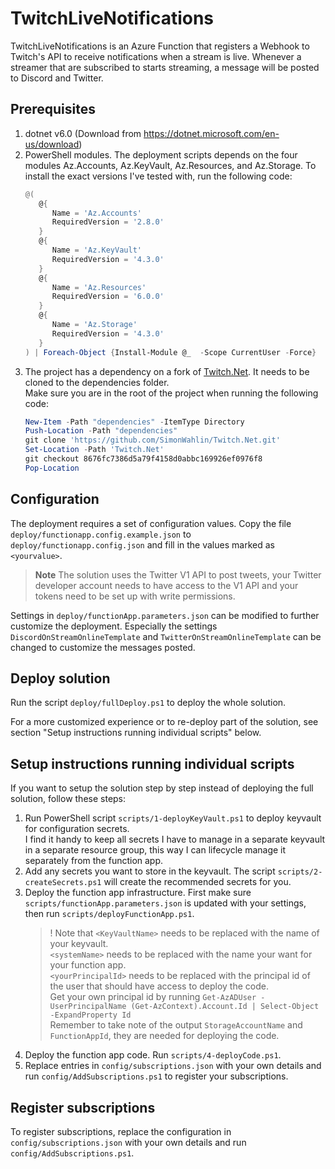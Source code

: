 # TwitchLiveNotifications

TwitchLiveNotifications is an Azure Function that registers a Webhook to Twitch's API to receive notifications when a stream is live. Whenever a streamer that are subscribed to starts streaming, a message will be posted to Discord and Twitter.

## Prerequisites

1. dotnet v6.0 (Download from https://dotnet.microsoft.com/en-us/download)
2. PowerShell modules. The deployment scripts depends on the four modules 
Az.Accounts, Az.KeyVault, Az.Resources, and Az.Storage. To install the exact versions I've tested with, run the following code:
      ```powershell
      @(
         @{
            Name = 'Az.Accounts'
            RequiredVersion = '2.8.0'
         }
         @{
            Name = 'Az.KeyVault'
            RequiredVersion = '4.3.0'
         }
         @{
            Name = 'Az.Resources'
            RequiredVersion = '6.0.0'
         }
         @{
            Name = 'Az.Storage'
            RequiredVersion = '4.3.0'
         }
      ) | Foreach-Object {Install-Module @_  -Scope CurrentUser -Force}
      ```
3. The project has a dependency on a fork of [Twitch.Net](https://github.com/iXyles/Twitch.Net). It needs to be cloned to the dependencies folder.  
   Make sure you are in the root of the project when running the following code:
   ```powershell
   New-Item -Path "dependencies" -ItemType Directory
   Push-Location -Path "dependencies"
   git clone 'https://github.com/SimonWahlin/Twitch.Net.git'
   Set-Location -Path 'Twitch.Net'
   git checkout 8676fc7386d5a79f4158d0abbc169926ef0976f8
   Pop-Location
   ```
## Configuration

The deployment requires a set of configuration values. Copy the file `deploy/functionapp.config.example.json` to `deploy/functionapp.config.json` and fill in the values marked as `<yourvalue>`.  

> **Note** The solution uses the Twitter V1 API to post tweets, your Twitter developer account needs to have access to the V1 API and your tokens need to be set up with write permissions.

Settings in `deploy/functionApp.parameters.json` can be modified to further customize the deployment. Especially the settings `DiscordOnStreamOnlineTemplate` and `TwitterOnStreamOnlineTemplate` can be changed to customize the messages posted.  

## Deploy solution

Run the script `deploy/fullDeploy.ps1` to deploy the whole solution.  

For a more customized experience or to re-deploy part of the solution, see section "Setup instructions running individual scripts" below.

## Setup instructions running individual scripts

If you want to setup the solution step by step instead of deploying the full solution, follow these steps:

1. Run PowerShell script `scripts/1-deployKeyVault.ps1` to deploy keyvault for configuration secrets.  
   I find it handy to keep all secrets I have to manage in a separate keyvault in a separate resource group, this way I can lifecycle manage it separately from the function app.
2. Add any secrets you want to store in the keyvault. The script `scripts/2-createSecrets.ps1` will create the recommended secrets for you.
3. Deploy the function app infrastructure. First make sure `scripts/functionApp.parameters.json` is updated with your settings, then run `scripts/deployFunctionApp.ps1`.  
   > ! Note that `<KeyVaultName>` needs to be replaced with the name of your keyvault.  
   >   `<systemName>` needs to be replaced with the name your want for your function app.  
   >   `<yourPrincipalId>` needs to be replaced with the principal id of the user that should have access to deploy the code.  
   >   Get your own principal id by running `Get-AzADUser -UserPrincipalName (Get-AzContext).Account.Id | Select-Object -ExpandProperty Id`  
   Remember to take note of the output `StorageAccountName` and `FunctionAppId`, they are needed for deploying the code.
4. Deploy the function app code. Run `scripts/4-deployCode.ps1`.
5. Replace entries in `config/subscriptions.json` with your own details and run `config/AddSubscriptions.ps1` to register your subscriptions.

## Register subscriptions

To register subscriptions, replace the configuration in `config/subscriptions.json` with your own details and run `config/AddSubscriptions.ps1`.

